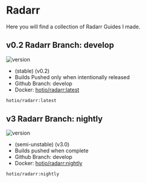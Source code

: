 # Radarr

Here you will find a collection of Radarr Guides I made.

## v0.2 Radarr Branch: develop

![version](https://img.shields.io/badge/dynamic/json?query=%24.version&url=https%3A%2F%2Fraw.githubusercontent.com%2Fdocker-hotio%2Fdocker-radarr%2Frelease%2FVERSION.json&label=Latest%20Version&style=for-the-badge&color=4051B5)

- (stable) (v0.2)
- Builds Pushed only when intentionally released
- Github Branch: develop
- Docker: [hotio/radarr:latest](https://hub.docker.com/r/hotio/radarr)

```bash
hotio/radarr:latest
```

## v3 Radarr Branch: nightly

![version](https://img.shields.io/badge/dynamic/json?query=%24.version&url=https%3A%2F%2Fraw.githubusercontent.com%2Fdocker-hotio%2Fdocker-radarr%2Fnightly%2FVERSION.json&label=Latest%20Version&style=for-the-badge&color=4051B5)

- (semi-unstable) (v3.0)
- Builds pushed when complete
- Github Branch: develop
- Docker: [hotio/radarr:nightly](https://hub.docker.com/r/hotio/radarr)

```bash
hotio/radarr:nightly
```
